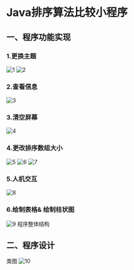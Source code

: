 # Java排序算法比较小程序

## 一、程序功能实现
### 1.更换主题
 ![1](./image/1.png)
 ![2](./image/2.png)

### 2.查看信息
 
 ![3](./image/3.png)

### 3.清空屏幕

 ![4](./image/4.png)

### 4.更改排序数组大小

 ![5](./image/5.png) 
 ![6](./image/6.png)
 ![7](./image/7.png)


### 5.人机交互
 ![8](./image/8.png)


### 6.绘制表格& 绘制柱状图

 ![9](./image/9.png)
    程序整体结构
## 二、程序设计

类图
![10](./image/10.png)


